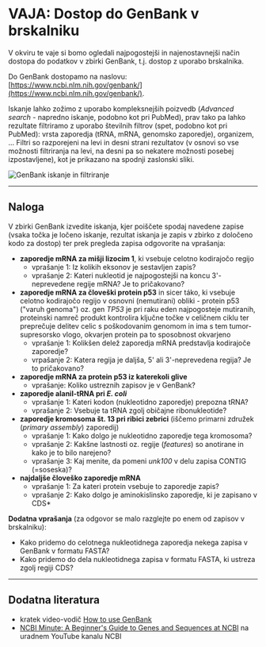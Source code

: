 # VAJA: Dostop do GenBank v brskalniku


V okviru te vaje si bomo ogledali najpogostejši in najenostavnejši način dostopa do podatkov v zbirki GenBank, t.j. dostop z uporabo brskalnika.

Do GenBank dostopamo na naslovu: [https://www.ncbi.nlm.nih.gov/genbank/](https://www.ncbi.nlm.nih.gov/genbank/).

Iskanje lahko zožimo z uporabo kompleksnejših poizvedb (*Advanced search* - napredno iskanje, podobno kot pri PubMed), prav tako pa lahko rezultate filtriramo z uporabo številnih filtrov (spet, podobno kot pri PubMed): vrsta zaporedja (tRNA, mRNA, genomsko zaporedje), organizem, ... Filtri so razporejeni na levi in desni strani rezultatov (v osnovi so vse možnosti filtriranja na levi, na desni pa so nekatere možnosti posebej izpostavljene), kot je prikazano na spodnji zaslonski sliki.

![GenBank iskanje in filtriranje](slike/genbank_web_primer1.png)


---
## Naloga

V zbirki GenBank izvedite iskanja, kjer poiščete spodaj navedene zapise (vsaka točka je ločeno iskanje, rezultat iskanja je zapis v zbirko z določeno kodo za dostop) ter prek pregleda zapisa odgovorite na vprašanja:
* **zaporedje mRNA za mišji lizocim 1**, ki vsebuje celotno kodirajočo regijo
  * vprašanje 1: Iz kolikih eksonov je sestavljen zapis?
  * vprašanje 2: Kateri nukleotid je najpogostejši na koncu 3'-neprevedene regije mRNA? Je to pričakovano?
* **zaporedje mRNA za človeški protein p53** in sicer táko, ki vsebuje celotno kodirajočo regijo v osnovni (nemutirani) obliki - protein p53 ("varuh genoma") oz. gen *TP53* je pri raku eden najpogosteje mutiranih, proteinski namreč produkt kontrolira ključne točke v celičnem ciklu ter preprečuje delitev celic s poškodovanim genomom in ima s tem tumor-supresorsko vlogo, okvarjen protein pa to sposobnost okvarjeno
  * vprašanje 1: Kolikšen delež zaporedja mRNA predstavlja kodirajoče zaporedje?
  * vrpašanje 2: Katera regija je daljša, 5' ali 3'-neprevedena regija? Je to pričakovano?
* **zaporedje mRNA za protein p53 iz katerekoli glive**
  * vprašanje: Koliko ustreznih zapisov je v GenBank?
* **zaporedje alanil-tRNA pri *E. coli***
  * vprašanje 1: Kateri kodon (nukleotidno zaporedje) prepozna tRNA?
  * vprašanje 2: Vsebuje ta tRNA zgolj običajne ribonukleotide?
* **zaporedje kromosoma št. 13 pri ribici zebrici** (iščemo primarni združek (*primary assembly*) zaporedij)
  * vprašanje 1: Kako dolgo je nukleotidno zaporedje tega kromosoma?
  * vprašanje 2: Kakšne lastnosti oz. regije (*features*) so anotirane in kako je to bilo narejeno?
  * vprašanje 3: Kaj menite, da pomeni *unk100* v delu zapisa CONTIG (=soseska)?
* **najdaljše človeško zaporedje mRNA**
  * vprašanje 1: Za kateri protein vsebuje to zaporedje zapis?
  * vprašanje 2: Kako dolgo je aminokislinsko zaporedje, ki je zapisano v CDS*

**Dodatna vprašanja** (za odgovor se malo razglejte po enem od zapisov v brskalniku):
* Kako pridemo do celotnega nukleotidnega zaporedja nekega zapisa v GenBank v formatu FASTA?
* Kako pridemo do dela nukleotidnega zapisa v formatu FASTA, ki ustreza zgolj regiji CDS?


---
## Dodatna literatura
* kratek video-vodič [How to use GenBank](https://www.youtube.com/watch?v=j7hV10gYz1Q)
* [NCBI Minute: A Beginner's Guide to Genes and Sequences at NCBI](https://www.youtube.com/watch?v=QIZ8QH6JcC8&t=890s) na uradnem YouTube kanalu NCBI
